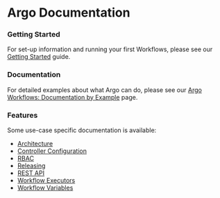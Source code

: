# Argo Documentation

### Getting Started

For set-up information and running your first Workflows, please see our
[Getting Started](getting-started.md) guide.

### Documentation

For detailed examples about what Argo can do, please see our
[Argo Workflows: Documentation by Example](../examples/README.md) page.

### Features

Some use-case specific documentation is available:

- [Architecture](architecture.md)
- [Controller Configuration](workflow-controller-configmap.yaml)
- [RBAC](workflow-rbac.md)
- [Releasing](releasing.md)
- [REST API](rest-api.md)
- [Workflow Executors](workflow-executors.md)
- [Workflow Variables](variables.md)
